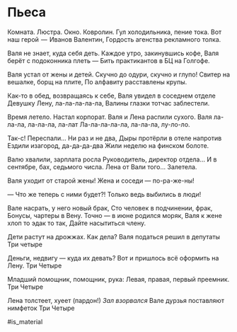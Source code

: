 # Пьеса

Комната. Люстра. Окно. Ковролин. 
Гул холодильника, пение тока. 
Вот наш герой  —  Иванов Валентин,
Гордость агенства рекламного толка.

Валя не знает, куда себя деть. 
Каждое утро, закинувшись кофе, 
Валя берёт с подоконника плеть — 
Бить практикантов в БЦ на Голгофе.

Валя устал от жены и детей. 
Скучно до одури, скучно и глупо!
Свитер на вешалке, борщ на плите, 
По алфавиту расставлены крупы.

Как-то в обед, возвращаясь к себе,
Валя увидел в соседнем отделе
Девушку Лену, ла-ла-ла-ла-ла,
Валины глазки тотчас заблестели.

Время летело. Настал корпорат.
Валя и Лена распили сухого.
Валя ла-ла-ла, ла-ла-ла, ла-лат
Ла-ла-ла-ла-ла, ла-ла-ла, лу-ло-ло.

Так-с! Переспали… Ни раз и не два,
Дыры протёрли в отеле напротив
Ездили изагород, да-да-да-два
Жили неделю на финском болоте.  

Валю хвалили, зарплата росла
Руководитель, директор отдела…
И в сентябре, бах, седьмого числа.
Лена от Вали того… Залетела.

Валя уходит от старой жены!
Жена и соседи — по-ра-же-ны!

— Что же теперь с ними будет?!
Только ведь выбились в люди!

Вале насрать, у него новый брак,
Сто человек в подчинении, фрак,
Бонусы, чартеры в Вену.
Точно — в июне родился моряк,
Валя к жене хлоп то эдак то так,
Дайте насытиться члену.

Дети растут на дрожжах. Как дела? 
Валя податься решил в депутаты
Три четыре

Деньги, недвигу — куда их девать?
Вот и пришлось всё оформить на Лену.
Три
Четыре

Младший помощник, помощник, рука: 
Левая, правая, первый преемник.
Три
Четыре

Лена толстеет, хуеет (пардон!)
_Зал взорвался_
Вале дурзья поставляют нимфеток
Три Четыре

#is_material